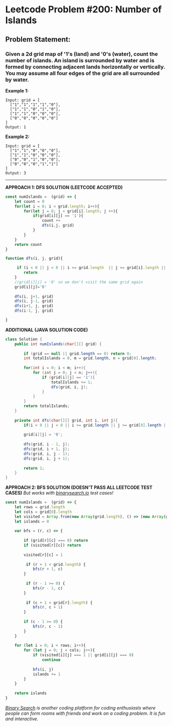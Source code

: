 # Leetcode Problem #200: Number of Islands
## Problem Statement:
### Given a 2d grid map of '1's (land) and '0's (water), count the number of islands. An island is surrounded by water and is formed by connecting adjacent lands horizontally or vertically. You may assume all four edges of the grid are all surrounded by water.

**Example 1:**
```
Input: grid = [
  ["1","1","1","1","0"],
  ["1","1","0","1","0"],
  ["1","1","0","0","0"],
  ["0","0","0","0","0"]
]
Output: 1
```

**Example 2:**
```
Input: grid = [
  ["1","1","0","0","0"],
  ["1","1","0","0","0"],
  ["0","0","1","0","0"],
  ["0","0","0","1","1"]
]
Output: 3
```

---

**APPROACH 1: DFS SOLUTION (LEETCODE ACCEPTED)**
```javascript
const numIslands =  (grid) => {
	let count = 0
	for(let i = 0; i < grid.length; i++){
	    for(let j = 0; j < grid[i].length; j ++){
	        if(grid[i][j] == '1'){
		        count ++
		        dfs(i,j, grid)
            }
        }
    }
    return count
}

function dfs(i, j, grid){

     if (i < 0 || j < 0 || i >= grid.length  || j >= grid[i].length || grid[i][j] === '0')  {
        return
    }
    //grid[i][j] = '0' so we don't visit the same grid again
    grid[i][j]='0'
   
	dfs(i, j+1, grid)   
	dfs(i, j-1, grid)  
	dfs(i+1, j, grid) 
	dfs(i-1, j, grid)   

}
```

**ADDITIONAL (JAVA SOLUTION CODE)**

```java
class Solution {
    public int numIslands(char[][] grid) {
        
        if (grid == null || grid.length == 0) return 0;
        int totalIslands = 0, m = grid.length, n = grid[0].length;
        
        for(int i = 0; i < m; i++){
            for (int j = 0; j < n; j++){
                if (grid[i][j] == '1'){
                    totalIslands += 1;
                    dfs(grid, i, j);
                }
            }
        }
        return totalIslands;
    }
    
    private int dfs(char[][] grid, int i, int j){
        if(i < 0 || j < 0 || i >= grid.length || j >= grid[0].length || grid[i][j] == '0') return 0;
        
        grid[i][j] = '0';
        
        dfs(grid, i - 1, j);
        dfs(grid, i + 1, j);
        dfs(grid, i, j - 1);
        dfs(grid, i, j + 1);
        
        return 1;
    }
}
```

**APPROACH 2: BFS SOLUTION (DOESN'T PASS ALL LEETCODE TEST CASES)**
_But works with [binarysearch.io](https://binarysearch.io/) test cases!_

```javascript
const numIslands =  (grid) => {
    let rows = grid.length
    let cols = grid[0].length
    let visited = Array.from(new Array(grid.length), () => (new Array(grid[0].length)).fill(0))
    let islands = 0
    
    var bfs = (r, c) => {
        
        if (grid[r][c] === 0) return
        if (visited[r][c]) return
        
        visited[r][c] = 1
        
         if (r + 1 < grid.length) {
            bfs(r + 1, c)
        }
        
         if (r - 1 >= 0) {
            bfs(r - 1, c)
        }
        
         if (c + 1 < grid[r].length) {
            bfs(r, c + 1)
        }
        
        if (c - 1 >= 0) {
            bfs(r, c - 1)
        }
    }
    
    for (let i = 0; i < rows; i++){
        for (let j = 0; j < cols; j++){
            if (visited[i][j] === 1 || grid[i][j] === 0)
                continue
            
            bfs(i, j)
            islands += 1
        }
    }
    
    return islands
}
```

_[Binary Search](https://binarysearch.io/) is another coding platform for coding enthusiasts where people can form rooms with friends and work on a coding problem. It is fun and interactive._
